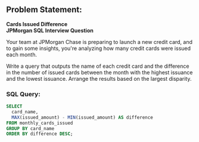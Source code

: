 ## Problem Statement:  

**Cards Issued Difference**  
**JPMorgan SQL Interview Question**  

Your team at JPMorgan Chase is preparing to launch a new credit card, and to gain some insights, you're analyzing how many credit cards were issued each month.

Write a query that outputs the name of each credit card and the difference in the number of issued cards between the month with the highest issuance and the lowest issuance. Arrange the results based on the largest disparity.

### SQL Query:

```sql
SELECT
  card_name,
  MAX(issued_amount) - MIN(issued_amount) AS difference
FROM monthly_cards_issued
GROUP BY card_name
ORDER BY difference DESC;
```

